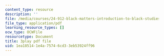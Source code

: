 ```yaml
---
content_type: resource
description: ''
file: /media/courses/24-912-black-matters-introduction-to-black-studies-spring-2017/1ea185141e4a75746cd33eb53924ff96_oEUo2faDJNA.pdf
file_type: application/pdf
learning_resource_types: []
ocw_type: OCWFile
resourcetype: Document
title: 3play pdf file
uid: 1ea18514-1e4a-7574-6cd3-3eb53924ff96
---
```

